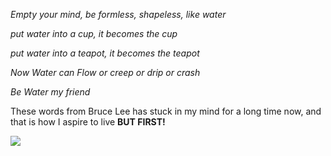<i>Empty your mind, be formless, shapeless, like water

put water into a cup, it becomes the cup

put water into a teapot, it becomes the teapot

Now Water can Flow or creep or drip or crash

Be Water my friend</i>

These words from Bruce Lee has stuck in my mind for a long time now, and that is how I aspire to live
<b>BUT FIRST!</b>


![](https://media.giphy.com/media/xTiIzJSKB4l7xTouE8/giphy.gif)
